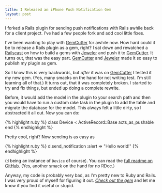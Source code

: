 ```yaml
---
title: I Released an iPhone Push Notification Gem
layout: post
---
```


I forked a Rails plugin for sending push notifications with Rails awhile back for a client project. I've had a few people fork and add cool little fixes.

I've been wanting to play with [GemCutter][] for awhile now. How hard could it be to release a Rails plugin as a gem, right? I sat down and rewatched a [Railscast](http://railscasts.com/episodes/183-gemcutter-jeweler) on how to build a gems with [Jeweler][] and push it to [GemCutter][]. It turns out, that was the easy part. [GemCutter][] and [Jeweler][] made it so easy to publish my plugin as gem.

So I know this is very backwards, but *after* it was on [GemCutter][] I tested it my new gem. (Yes, many smacks on the hand for not writing test. I'm still learning all of that.) It turns out, that it was completely broken. I started to try and fix things, but ended up doing a complete rewrite.

Before, it would add the model in the plugin to your search path and then you would have to run a custom rake task in the plugin to add the table and migrate the database for the model. This always felt a little dirty, so I abstracted it all out. Now you can do:

{% highlight ruby %}
class Device < ActiveRecord::Base
    acts_as_pushable
end
{% endhighlight %}

Pretty cool, right? Now sending is as easy as

{% highlight ruby %}
d.send_notification :alert => "Hello world!"
{% endhighlight %}

(`d` being an instance of `Device` of course). You can read the [full readme on GitHub](http://github.com/samsoffes/apple_push_notification). (Yes, another smack on the hand for no RDoc.)

Anyway, my code is probably very bad, as I'm pretty new to Ruby and Rails. I was very proud of myself for figuring it out. *[Check out the gem](http://github.com/samsoffes/apple_push_notification)* and let me know if you find it useful or stupid.



[GemCutter]: http://gemcutter.org
[Jeweler]: http://github.com/technicalpickles/jeweler